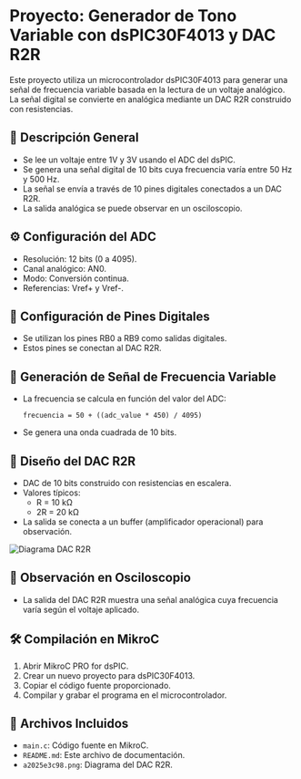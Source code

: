 
# Proyecto: Generador de Tono Variable con dsPIC30F4013 y DAC R2R

Este proyecto utiliza un microcontrolador dsPIC30F4013 para generar una señal de frecuencia variable basada en la lectura de un voltaje analógico. La señal digital se convierte en analógica mediante un DAC R2R construido con resistencias.

## 🧩 Descripción General
- Se lee un voltaje entre 1V y 3V usando el ADC del dsPIC.
- Se genera una señal digital de 10 bits cuya frecuencia varía entre 50 Hz y 500 Hz.
- La señal se envía a través de 10 pines digitales conectados a un DAC R2R.
- La salida analógica se puede observar en un osciloscopio.

## ⚙️ Configuración del ADC
- Resolución: 12 bits (0 a 4095).
- Canal analógico: AN0.
- Modo: Conversión continua.
- Referencias: Vref+ y Vref-.

## 🔌 Configuración de Pines Digitales
- Se utilizan los pines RB0 a RB9 como salidas digitales.
- Estos pines se conectan al DAC R2R.

## 🎵 Generación de Señal de Frecuencia Variable
- La frecuencia se calcula en función del valor del ADC:
  ```
  frecuencia = 50 + ((adc_value * 450) / 4095)
  ```
- Se genera una onda cuadrada de 10 bits.

## 🧰 Diseño del DAC R2R
- DAC de 10 bits construido con resistencias en escalera.
- Valores típicos:
  - R = 10 kΩ
  - 2R = 20 kΩ
- La salida se conecta a un buffer (amplificador operacional) para observación.

![Diagrama DAC R2R](a2025e3c98.png)

## 🔬 Observación en Osciloscopio
- La salida del DAC R2R muestra una señal analógica cuya frecuencia varía según el voltaje aplicado.

## 🛠️ Compilación en MikroC
1. Abrir MikroC PRO for dsPIC.
2. Crear un nuevo proyecto para dsPIC30F4013.
3. Copiar el código fuente proporcionado.
4. Compilar y grabar el programa en el microcontrolador.

## 📁 Archivos Incluidos
- `main.c`: Código fuente en MikroC.
- `README.md`: Este archivo de documentación.
- `a2025e3c98.png`: Diagrama del DAC R2R.

